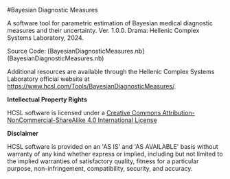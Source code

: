 #Bayesian Diagnostic Measures

A software tool for parametric estimation of Bayesian medical diagnostic measures and their uncertainty. Ver. 1.0.0. Drama: Hellenic Complex Systems Laboratory, 2024.

Source Code: [BayesianDiagnosticMeasures.nb] (BayesianDiagnosticMeasures.nb)

Additional resources are available through the Hellenic Complex Systems Laboratory official website at https://www.hcsl.com/Tools/BayesianDiagnosticMeasures/.

**Intellectual Property Rights**

HCSL software is licensed under a [Creative Commons Attribution-NonCommercial-ShareAlike 4.0 International License](https://creativecommons.org/licenses/by-nc-sa/4.0/)

**Disclaimer**

HCSL software is provided on an 'AS IS' and 'AS AVAILABLE' basis without warranty of any kind whether express or implied, including but not limited to the implied warranties of satisfactory quality, fitness for a particular purpose, non-infringement, compatibility, security, and accuracy.